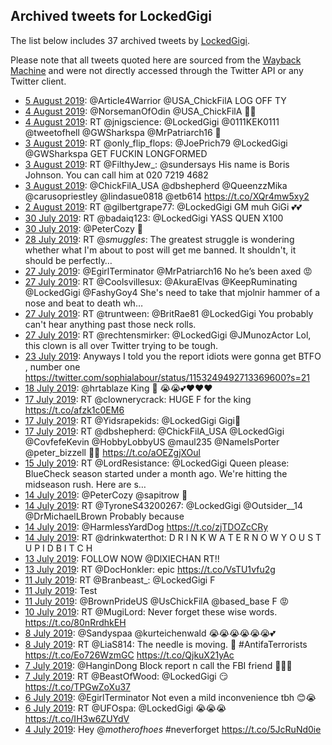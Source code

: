## Archived tweets for LockedGigi

The list below includes 37 archived tweets by
[LockedGigi](https://twitter.com/LockedGigi).

Please note that all tweets quoted here are sourced from the
[Wayback Machine](https://web.archive.org) and were not directly accessed through the Twitter API or
any Twitter client.

* [ 5 August 2019](https://web.archive.org/web/20190805001506/https://twitter.com/LockedGigi/status/1158169522878275585): @Article4Warrior @USA_ChickFilA LOG OFF TY <!--1158169522878275585-->
* [ 4 August 2019](https://web.archive.org/web/20190804195600/https://twitter.com/LockedGigi/status/1158104318249246725): @NorsemanOfOdin @USA_ChickFilA 🙏🏻 <!--1158104318249246725-->
* [ 4 August 2019](https://web.archive.org/web/20190804134222/https://twitter.com/LockedGigi/status/1158010290337959937): RT @jnigscience: @LockedGigi @0111KEK0111 @tweetofhell @GWSharkspa @MrPatriarch16 👀 <!--1158010290337959937-->
* [ 3 August 2019](https://web.archive.org/web/20190803164143/https://twitter.com/LockedGigi/status/1157693037348302851): RT @only_flip_flops: @JoePrich79 @LockedGigi @GWSharkspa GET FUCKIN LONGFORMED <!--1157693037348302851-->
* [ 3 August 2019](https://web.archive.org/web/20190803134424/https://twitter.com/LockedGigi/status/1157648414164828161): RT @FilthyJew_: @sundersays His name is Boris Johnson. You can call him at 020 7219 4682 <!--1157648414164828161-->
* [ 3 August 2019](https://web.archive.org/web/20190803031800/https://twitter.com/LockedGigi/status/1157490775439159297): @ChickFilA_USA @dbshepherd @QueenzzMika @carusopriestley @lindasue0818 @etb614 https://t.co/XQr4mw5xy2 <!--1157490775439159297-->
* [ 2 August 2019](https://web.archive.org/web/20190802092140/https://twitter.com/LockedGigi/status/1157219907303628801): RT @gilbertgrape77: @LockedGigi GM muh GiGi 💕💕 <!--1157219907303628801-->
* [30 July 2019](https://web.archive.org/web/20190730190930/https://twitter.com/LockedGigi/status/1156280676804694016): RT @badaiq123: @LockedGigi YASS QUEN X100 <!--1156280676804694016-->
* [30 July 2019](https://web.archive.org/web/20190730030438/https://twitter.com/LockedGigi/status/1156037860132130821): @PeterCozy 🤫 <!--1156037860132130821-->
* [28 July 2019](https://web.archive.org/web/20190728181345/https://twitter.com/LockedGigi/status/1155541871118172160): RT @_smuggles_: The greatest struggle is wondering whether what I'm about to post will get me banned.  It shouldn't, it should be perfectly… <!--1155541871118172160-->
* [27 July 2019](https://web.archive.org/web/20190727195029/https://twitter.com/LockedGigi/status/1155203827001430018): @EgirlTerminator @MrPatriarch16 No he’s been axed 😡 <!--1155203827001430018-->
* [27 July 2019](https://web.archive.org/web/20190727172147/https://twitter.com/LockedGigi/status/1155166405416947712): RT @Coolsvillesux: @AkuraElvas @KeepRuminating @LockedGigi @FashyGoy4 She's need to take that mjolnir hammer of a nose and beat to death wh… <!--1155166405416947712-->
* [27 July 2019](https://web.archive.org/web/20190727144013/https://twitter.com/LockedGigi/status/1155125745825583104): RT @truntween: @BritRae81 @LockedGigi You probably can't hear anything past those neck rolls. <!--1155125745825583104-->
* [27 July 2019](https://web.archive.org/web/20190727031015/https://twitter.com/LockedGigi/status/1154952110016012288): RT @rechtensmirker: @LockedGigi @JMunozActor Lol, this clown is all over Twitter trying to be tough. <!--1154952110016012288-->
* [23 July 2019](https://web.archive.org/web/20190723000714/https://twitter.com/LockedGigi/status/1153456467011407873): Anyways I told you the report idiots were gonna get BTFO , number one https://twitter.com/sophialabour/status/1153249492713369600?s=21 <!--1153456467011407873-->
* [18 July 2019](https://web.archive.org/web/20190718020102/https://twitter.com/LockedGigi/status/1151673200289431557): @hrtablaze King 👑 😭😭💕❤️❤️❤️ <!--1151673200289431557-->
* [17 July 2019](https://web.archive.org/web/20190717144547/https://twitter.com/LockedGigi/status/1151503268054556672): RT @clownerycrack: HUGE F for the king https://t.co/afzk1c0EM6 <!--1151503268054556672-->
* [17 July 2019](https://web.archive.org/web/20190717042336/https://twitter.com/LockedGigi/status/1151346690496053248): RT @Yidsrapekids: @LockedGigi Gigi🤗 <!--1151346690496053248-->
* [17 July 2019](https://web.archive.org/web/20190717031655/https://twitter.com/LockedGigi/status/1151329909119365120): RT @dbshepherd: @ChickFilA_USA @LockedGigi @CovfefeKevin @HobbyLobbyUS @maul235 @NameIsPorter @peter_bizzell 🤷‍♂️ https://t.co/aOEZgjXOul <!--1151329909119365120-->
* [15 July 2019](https://web.archive.org/web/20190715010229/https://twitter.com/LockedGigi/status/1150571302132027393): RT @LordResistance: @LockedGigi Queen please:  BlueCheck season started under a month ago.    We're hitting the midseason rush.  Here are s… <!--1150571302132027393-->
* [14 July 2019](https://web.archive.org/web/20190714231032/https://twitter.com/LockedGigi/status/1150543128966901762): @PeterCozy @sapitrow 🤫 <!--1150543128966901762-->
* [14 July 2019](https://web.archive.org/web/20190714155555/https://twitter.com/LockedGigi/status/1150433754093150209): RT @TyroneS43200267: @LockedGigi @Outsider__14 @DrMichaelLBrown Probably because <!--1150433754093150209-->
* [14 July 2019](https://web.archive.org/web/20190714143107/https://twitter.com/LockedGigi/status/1150412413470199810): @HarmlessYardDog https://t.co/zjTDOZcCRy <!--1150412413470199810-->
* [14 July 2019](https://web.archive.org/web/20190714015527/https://twitter.com/LockedGigi/status/1150222243743621121): RT @drinkwaterthot: D R I N K     W A T E R        N O W            Y O U             S T U P I D                  B I T C H <!--1150222243743621121-->
* [13 July 2019](https://web.archive.org/web/20190713165624/https://twitter.com/LockedGigi/status/1150086587381886979): FOLLOW NOW @DlXIECHAN RT!! <!--1150086587381886979-->
* [13 July 2019](https://web.archive.org/web/20190713123735/https://twitter.com/LockedGigi/status/1150021454009909250): RT @DocHonkler: epic https://t.co/VsTU1vfu2g <!--1150021454009909250-->
* [11 July 2019](https://web.archive.org/web/20190711235434/https://twitter.com/LockedGigi/status/1149467046721179648): RT @Branbeast_: @LockedGigi F <!--1149467046721179648-->
* [11 July 2019](https://web.archive.org/web/20190711234839/https://twitter.com/LockedGigi/status/1149465557755781126): Test <!--1149465557755781126-->
* [11 July 2019](https://web.archive.org/web/20190711132530/https://twitter.com/LockedGigi/status/1149308736906899461): @BrownPrideUS @UsChickFilA @based_base F 😡 <!--1149308736906899461-->
* [10 July 2019](https://web.archive.org/web/20190710013821/https://twitter.com/LockedGigi/status/1148768388925272066): RT @MugiLord: Never forget these wise words. https://t.co/80nRrdhkEH <!--1148768388925272066-->
* [ 8 July 2019](https://web.archive.org/web/20190708124826/https://twitter.com/LockedGigi/status/1148212245182242817): @Sandyspaa @kurteichenwald 😭😭😭😭😭😭💕 <!--1148212245182242817-->
* [ 8 July 2019](https://web.archive.org/web/20190708124130/https://twitter.com/LockedGigi/status/1148210500364382209): RT @LiaS814: The needle is moving. 👏   #AntifaTerrorists   https://t.co/Eo726WzmGC https://t.co/QjkuX21yAc <!--1148210500364382209-->
* [ 7 July 2019](https://web.archive.org/web/20190707145205/https://twitter.com/LockedGigi/status/1147880974845435904): @HanginDong Block report n call the FBI friend 🤫😭💕 <!--1147880974845435904-->
* [ 7 July 2019](https://web.archive.org/web/20190707024948/https://twitter.com/LockedGigi/status/1147699206305538049): RT @BeastOfWood: @LockedGigi 😏 https://t.co/TPGwZoXu37 <!--1147699206305538049-->
* [ 6 July 2019](https://web.archive.org/web/20190706135935/https://twitter.com/LockedGigi/status/1147505374947422208): @EgirlTerminator Not even a mild inconvenience tbh 😊😭 <!--1147505374947422208-->
* [ 6 July 2019](https://web.archive.org/web/20190706124622/https://twitter.com/LockedGigi/status/1147486949369946113): RT @UFOspa: @LockedGigi 😭😭😭 https://t.co/IH3w6ZUYdV <!--1147486949369946113-->
* [ 4 July 2019](https://web.archive.org/web/20190704233616/https://twitter.com/LockedGigi/status/1146925726341484544): Hey @_motherofhoes_ #neverforget https://t.co/5JcRuNd0ie <!--1146925726341484544-->
